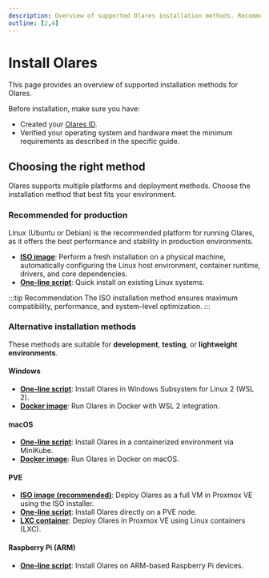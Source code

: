 ```yaml
---
description: Overview of supported Olares installation methods. Recommended for Linux environments via ISO image or installation script. Other platforms like macOS, Windows, PVE, and Raspberry Pi are supported for testing and development.
outline: [2,4]
---
```


# Install Olares

This page provides an overview of supported installation methods for Olares.

Before installation, make sure you have:
- Created your [Olares ID](create-olares-id.md).
- Verified your operating system and hardware meet the minimum requirements as described in the specific guide.

## Choosing the right method

Olares supports multiple platforms and deployment methods. Choose the installation method that best fits your environment.

### Recommended for production

Linux (Ubuntu or Debian) is the recommended platform for running Olares, as it offers the best performance and stability in production environments.

- [**ISO image**](install-linux-iso.md): Perform a fresh installation on a physical machine, automatically configuring the Linux host environment, container runtime, drivers, and core dependencies.
- [**One-line script**](install-linux-script.md): Quick install on existing Linux systems.                                   

:::tip Recommendation
The ISO installation method ensures maximum compatibility, performance, and system-level optimization.
:::

### Alternative installation methods

These methods are suitable for **development**, **testing**, or **lightweight environments**. 

#### Windows
- [**One-line script**](install-windows-script.md): Install Olares in Windows Subsystem for Linux 2 (WSL 2).
- [**Docker image**](install-windows-docker.md): Run Olares in Docker with WSL 2 integration.

#### macOS
- [**One-line script**](install-mac-script.md): Install Olares in a containerized environment via MiniKube.
- [**Docker image**](install-mac-docker.md): Run Olares in Docker on macOS.

#### PVE
- [**ISO image (recommended)**](install-pve-iso.md): Deploy Olares as a full VM in Proxmox VE using the ISO installer.
- [**One-line script**](install-pve-script.md): Install Olares directly on a PVE node.
- [**LXC container**](install-lxc.md): Deploy Olares in Proxmox VE using Linux containers (LXC).

#### Raspberry Pi (ARM)
- [**One-line script**](install-raspberry-pi.md): Install Olares on ARM-based Raspberry Pi devices.
